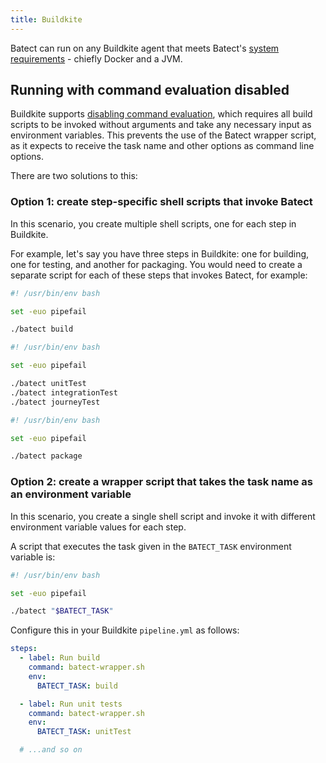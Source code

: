 ```yaml
---
title: Buildkite
---
```


Batect can run on any Buildkite agent that meets Batect's [system requirements](../../getting-started/requirements.md) - chiefly Docker and a JVM.

## Running with command evaluation disabled

Buildkite supports [disabling command evaluation](https://buildkite.com/docs/agent/v2/securing#disabling-command-eval), which requires all build scripts to be
invoked without arguments and take any necessary input as environment variables. This prevents the use of the Batect wrapper script, as it expects to receive
the task name and other options as command line options.

There are two solutions to this:

### Option 1: create step-specific shell scripts that invoke Batect

In this scenario, you create multiple shell scripts, one for each step in Buildkite.

For example, let's say you have three steps in Buildkite: one for building, one for testing, and another for packaging. You would need to create a separate
script for each of these steps that invokes Batect, for example:

```bash title="build.sh"
#! /usr/bin/env bash

set -euo pipefail

./batect build
```

```bash title="test.sh"
#! /usr/bin/env bash

set -euo pipefail

./batect unitTest
./batect integrationTest
./batect journeyTest
```

```bash title="package.sh"
#! /usr/bin/env bash

set -euo pipefail

./batect package
```

### Option 2: create a wrapper script that takes the task name as an environment variable

In this scenario, you create a single shell script and invoke it with different environment variable values for each step.

A script that executes the task given in the `BATECT_TASK` environment variable is:

```bash title="batect-wrapper.sh"
#! /usr/bin/env bash

set -euo pipefail

./batect "$BATECT_TASK"
```

Configure this in your Buildkite `pipeline.yml` as follows:

```yaml title="pipeline.yml"
steps:
  - label: Run build
    command: batect-wrapper.sh
    env:
      BATECT_TASK: build

  - label: Run unit tests
    command: batect-wrapper.sh
    env:
      BATECT_TASK: unitTest

  # ...and so on
```

